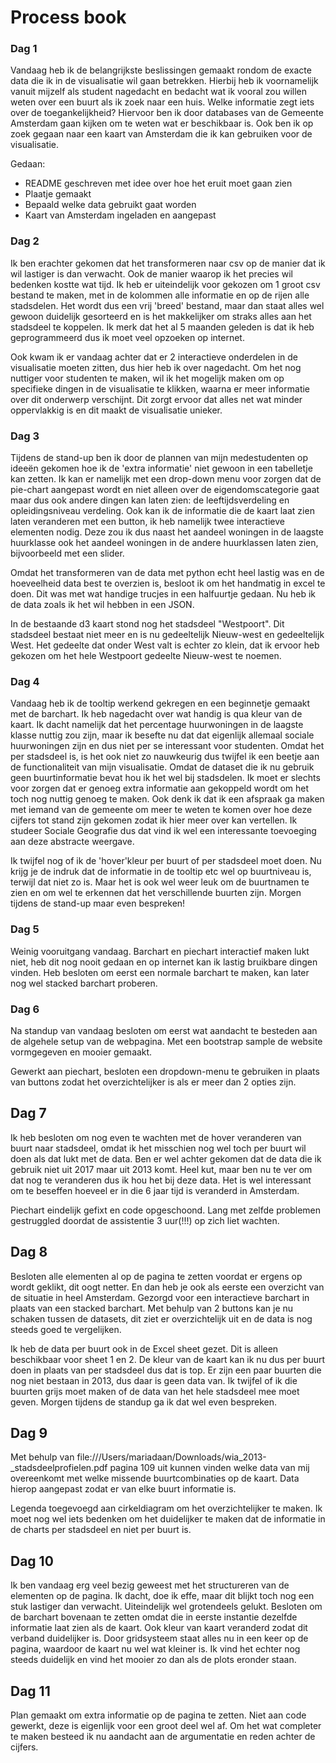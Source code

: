 # Process book
### Dag 1
Vandaag heb ik de belangrijkste beslissingen gemaakt rondom de exacte data die ik in de visualisatie wil gaan betrekken. Hierbij heb ik voornamelijk vanuit mijzelf als student nagedacht en bedacht wat ik vooral zou willen weten over een buurt als ik zoek naar een huis. Welke informatie zegt iets over de toegankelijkheid? Hiervoor ben ik door databases van de Gemeente Amsterdam gaan kijken om te weten wat er beschikbaar is. Ook ben ik op zoek gegaan naar een kaart van Amsterdam die ik kan gebruiken voor de visualisatie.

Gedaan:
- README geschreven met idee over hoe het eruit moet gaan zien
- Plaatje gemaakt
- Bepaald welke data gebruikt gaat worden
- Kaart van Amsterdam ingeladen en aangepast

### Dag 2
Ik ben erachter gekomen dat het transformeren naar csv op de manier dat ik wil lastiger is dan verwacht. Ook de manier waarop ik het precies wil bedenken kostte wat tijd. Ik heb er uiteindelijk voor gekozen om 1 groot csv bestand te maken, met in de kolommen alle informatie en op de rijen alle stadsdelen. Het wordt dus een vrij 'breed' bestand, maar dan staat alles wel gewoon duidelijk gesorteerd en is het makkelijker om straks alles aan het stadsdeel te koppelen. Ik merk dat het al 5 maanden geleden is dat ik heb geprogrammeerd dus ik moet veel opzoeken op internet.

Ook kwam ik er vandaag achter dat er 2 interactieve onderdelen in de visualisatie moeten zitten, dus hier heb ik over nagedacht. Om het nog nuttiger voor studenten te maken, wil ik het mogelijk maken om op specifieke dingen in de visualisatie te klikken, waarna er meer informatie over dit onderwerp verschijnt. Dit zorgt ervoor dat alles net wat minder oppervlakkig is en dit maakt de visualisatie unieker.

### Dag 3
Tijdens de stand-up ben ik door de plannen van mijn medestudenten op ideeën gekomen hoe ik de 'extra informatie' niet gewoon in een tabelletje kan zetten. Ik kan er namelijk met een drop-down menu voor zorgen dat de pie-chart aangepast wordt en niet alleen over de eigendomscategorie gaat maar dus ook andere dingen kan laten zien: de leeftijdsverdeling en opleidingsniveau verdeling. Ook kan ik de informatie die de kaart laat zien laten veranderen met een button, ik heb namelijk twee interactieve elementen nodig. Deze zou ik dus naast het aandeel woningen in de laagste huurklasse ook het aandeel woningen in de andere huurklassen laten zien, bijvoorbeeld met een slider.

Omdat het transformeren van de data met python echt heel lastig was en de hoeveelheid data best te overzien is, besloot ik om het handmatig in excel te doen. Dit was met wat handige trucjes in een halfuurtje gedaan. Nu heb ik de data zoals ik het wil hebben in een JSON.

In de bestaande d3 kaart stond nog het stadsdeel "Westpoort". Dit stadsdeel bestaat niet meer en is nu gedeeltelijk Nieuw-west en gedeeltelijk West. Het gedeelte dat onder West valt is echter zo klein, dat ik ervoor heb gekozen om het hele Westpoort gedeelte Nieuw-west te noemen.

### Dag 4
Vandaag heb ik de tooltip werkend gekregen en een beginnetje gemaakt met de barchart. Ik heb nagedacht over wat handig is qua kleur van de kaart. Ik dacht namelijk dat het percentage huurwoningen in de laagste klasse nuttig zou zijn, maar ik besefte nu dat dat eigenlijk allemaal sociale huurwoningen zijn en dus niet per se interessant voor studenten. Omdat het per stadsdeel is, is het ook niet zo nauwkeurig dus twijfel ik een beetje aan de functionaliteit van mijn visualisatie. Omdat de dataset die ik nu gebruik geen buurtinformatie bevat hou ik het wel bij stadsdelen. Ik moet er slechts voor zorgen dat er genoeg extra informatie aan gekoppeld wordt om het toch nog nuttig genoeg te maken. Ook denk ik dat ik een afspraak ga maken met iemand van de gemeente om meer te weten te komen over hoe deze cijfers tot stand zijn gekomen zodat ik hier meer over kan vertellen. Ik studeer Sociale Geografie dus dat vind ik wel een interessante toevoeging aan deze abstracte weergave.

Ik twijfel nog of ik de 'hover'kleur per buurt of per stadsdeel moet doen. Nu krijg je de indruk dat de informatie in de tooltip etc wel op buurtniveau is, terwijl dat niet zo is. Maar het is ook wel weer leuk om de buurtnamen te zien en om wel te erkennen dat het verschillende buurten zijn. Morgen tijdens de stand-up maar even bespreken!

### Dag 5
Weinig vooruitgang vandaag. Barchart en piechart interactief maken lukt niet, heb dit nog nooit gedaan en op internet kan ik lastig bruikbare dingen vinden. Heb besloten om eerst een normale barchart te maken, kan later nog wel stacked barchart proberen.

### Dag 6
Na standup van vandaag besloten om eerst wat aandacht te besteden aan de algehele setup van de webpagina. Met een bootstrap sample de website vormgegeven en mooier gemaakt.

Gewerkt aan piechart, besloten een dropdown-menu te gebruiken in plaats van buttons zodat het overzichtelijker is als er meer dan 2 opties zijn.

## Dag 7
Ik heb besloten om nog even te wachten met de hover veranderen van buurt naar stadsdeel, omdat ik het misschien nog wel toch per buurt wil doen als dat lukt met de data. Ben er wel achter gekomen dat de data die ik gebruik niet uit 2017 maar uit 2013 komt. Heel kut, maar ben nu te ver om dat nog te veranderen dus ik hou het bij deze data. Het is wel interessant om te beseffen hoeveel er in die 6 jaar tijd is veranderd in Amsterdam.

Piechart eindelijk gefixt en code opgeschoond. Lang met zelfde problemen gestruggled doordat de assistentie 3 uur(!!!) op zich liet wachten.

## Dag 8
Besloten alle elementen al op de pagina te zetten voordat er ergens op wordt geklikt, dit oogt netter. En dan heb je ook als eerste een overzicht van de situatie in heel Amsterdam. Gezorgd voor een interactieve barchart in plaats van een stacked barchart. Met behulp van 2 buttons kan je nu schaken tussen de datasets, dit ziet er overzichtelijk uit en de data is nog steeds goed te vergelijken.

Ik heb de data per buurt ook in de Excel sheet gezet. Dit is alleen beschikbaar voor sheet 1 en 2. De kleur van de kaart kan ik nu dus per buurt doen in plaats van per stadsdeel dus dat is top. Er zijn een paar buurten die nog niet bestaan in 2013, dus daar is geen data van. Ik twijfel of ik die buurten grijs moet maken of de data van het hele stadsdeel mee moet geven. Morgen tijdens de standup ga ik dat wel even bespreken.

## Dag 9
Met behulp van file:///Users/mariadaan/Downloads/wia_2013-_stadsdeelprofielen.pdf pagina 109 uit kunnen vinden welke data van mij overeenkomt met welke missende buurtcombinaties op de kaart. Data hierop aangepast zodat er van elke buurt informatie is.

Legenda toegevoegd aan cirkeldiagram om het overzichtelijker te maken. Ik moet nog wel iets bedenken om het duidelijker te maken dat de informatie in de charts per stadsdeel en niet per buurt is.

## Dag 10
Ik ben vandaag erg veel bezig geweest met het structureren van de elementen op de pagina. Ik dacht, doe ik effe, maar dit blijkt toch nog een stuk lastiger dan verwacht. Uiteindelijk wel grotendeels gelukt. Besloten om de barchart bovenaan te zetten omdat die in eerste instantie dezelfde informatie laat zien als de kaart. Ook kleur van kaart veranderd zodat dit verband duidelijker is. Door gridsysteem staat alles nu in een keer op de pagina, waardoor de kaart nu wel wat kleiner is. Ik vind het echter nog steeds duidelijk en vind het mooier zo dan als de plots eronder staan.

## Dag 11
Plan gemaakt om extra informatie op de pagina te zetten. Niet aan code gewerkt, deze is eigenlijk voor een groot deel wel af. Om het wat completer te maken besteed ik nu aandacht aan de argumentatie en reden achter de cijfers. 
